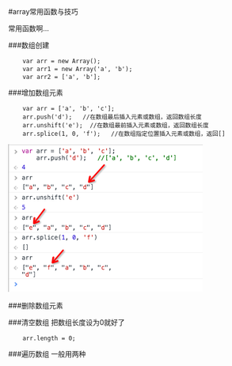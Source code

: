 #array常用函数与技巧

常用函数啊...

###数组创建
```
	var arr = new Array();
	var arr1 = new Array('a', 'b');
	var arr2 = ['a', 'b'];
```

###增加数组元素
```
	var arr = ['a', 'b', 'c'];
	arr.push('d');   //在数组最后插入元素或数组，返回数组长度
	arr.unshift('e');  //在数组最前插入元素或数组，返回数组长度
	arr.splice(1, 0, 'f');   //在数组指定位置插入元素或数组，返回[]
```
![image](https://github.com/yukiyuki1900/JStalk/blob/master/array%E5%B8%B8%E7%94%A8%E5%87%BD%E6%95%B0%E4%B8%8E%E6%8A%80%E5%B7%A7/arr_add.png)

###删除数组元素

###清空数组
把数组长度设为0就好了

```
	arr.length = 0;
```

###遍历数组
一般用两种
